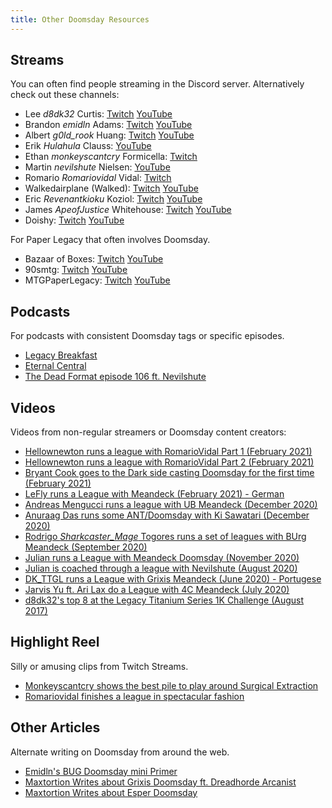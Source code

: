 ```yaml
---
title: Other Doomsday Resources
---
```


## Streams

You can often find people streaming in the Discord server. Alternatively check
out these channels:

- Lee *d8dk32* Curtis:
  [Twitch](https://www.twitch.tv/ddftguy)
  [YouTube](https://www.youtube.com/channel/UCD0Os6qvXicEZl6gJ_xPXGw)
- Brandon *emidln* Adams:
  [Twitch](https://www.twitch.tv/adam4300)
  [YouTube](https://www.youtube.com/channel/UCaUTfix3JtYYwpLHBSFunIw)
- Albert *g0ld_rook* Huang:
  [Twitch](https://www.twitch.tv/g0ld_rook)
  [YouTube](https://www.youtube.com/channel/UC5uCLmqksd7KrHdKa6Gxmaw)
- Erik *Hulahula* Clauss:
  [YouTube](https://www.youtube.com/channel/UC8jP7pO-rpfhn0_Bg7CIp2w)
- Ethan *monkeyscantcry* Formicella:
  [Twitch](https://www.twitch.tv/monkeyscantcry)
- Martin *nevilshute* Nielsen:
  [YouTube](https://www.youtube.com/channel/UC96xkSiGHqjAa_dfnf46NtQ)
- Romario *Romariovidal* Vidal:
  [Twitch](https://www.twitch.tv/romariovidal)
- Walkedairplane (Walked):
  [Twitch](https://www.twitch.tv/walkedairplane)
  [YouTube](https://www.youtube.com/user/walkedairplane)
- Eric *Revenantkioku* Koziol:
  [Twitch](https://www.twitch.tv/revenantkioku)
  [YouTube](https://www.youtube.com/user/revenantkioku)
- James *ApeofJustice* Whitehouse:
  [Twitch](https://www.twitch.tv/apeofjustice)
  [YouTube](https://www.youtube.com/channel/UCx_K-oTEpDPJRhPtiP3WjKw)
- Doishy:
  [Twitch](https://www.twitch.tv/doishy)
  [YouTube](https://www.youtube.com/channel/UC_sW93YGx7piZSIRakTnkrA)

For Paper Legacy that often involves Doomsday.

- Bazaar of Boxes:
  [Twitch](https://twitch.tv/bazaarofboxes)
  [YouTube](https://www.youtube.com/channel/UCJAh1KrKva2ThdY2OSs1-Rw)
- 90smtg:
  [Twitch](https://twitch.tv/90sMTG)
  [YouTube](https://www.youtube.com/c/90sMTG/featured)
- MTGPaperLegacy:
  [Twitch](https://www.twitch.tv/mtgpaperlegacy)
  [YouTube](https://www.youtube.com/channel/UCLn5vm9flyrHeds_uUKBEew)

## Podcasts

For podcasts with consistent Doomsday tags or specific episodes.

- [Legacy Breakfast](https://legacy-breakfast.com/tag/doomsday/)
- [Eternal Central](https://www.eternalcentral.com/tag/doomsday/)
- [The Dead Format episode 106 ft. Nevilshute](https://soundcloud.com/the-dead-format/episode-106-doomsday-with-nevilshute-martin-nielsen)

## Videos

Videos from non-regular streamers or Doomsday content creators:

- [Hellownewton runs a league with RomarioVidal Part 1 (February 2021)](https://www.youtube.com/watch?v=VhzUCmILgj8&ab_channel=hello_newton)
- [Hellownewton runs a league with RomarioVidal Part 2 (February 2021)](https://www.youtube.com/watch?v=9KzxwRH0vbo&ab_channel=hello_newton)
- [Bryant Cook goes to the Dark side casting Doomsday for the first time (February 2021)](https://youtu.be/h1euGB8hQFM)
- [LeFly runs a League with Meandeck (February 2021) - German](https://www.youtube.com/watch?v=pkpixIywm1w)
- [Andreas Mengucci runs a league with UB Meandeck (December 2020)](https://www.youtube.com/watch?v=8HlIvDf7iDg)
- [Anuraag Das runs some ANT/Doomsday with Ki Sawatari (December 2020)](https://www.youtube.com/watch?v=u-kyFx2VJ0c)
- [Rodrigo *Sharkcaster_Mage* Togores runs a set of leagues with BUrg Meandeck (September 2020)](https://www.youtube.com/playlist?list=PLowHzeuy7CRM8N34LB8Oc0XGCLIxB3Q3z)
- [Julian runs a League with Meandeck Doomsday (November 2020)](https://www.youtube.com/watch?v=xbrEBHtF1Cs&t=4s)
- [Julian is coached through a league with Nevilshute (August 2020)](https://www.youtube.com/watch?v=JDEXkRw679w)
- [DK_TTGL runs a League with Grixis Meandeck (June 2020) - Portugese](https://www.youtube.com/watch?v=eMgfFlx0_10)
- [Jarvis Yu ft. Ari Lax do a League with 4C Meandeck (July 2020)](https://www.youtube.com/watch?v=mn4GYFoVrRA)
- [d8dk32's top 8 at the Legacy Titanium Series 1K Challenge (August 2017)](https://www.youtube.com/watch?v=VmmR_3pG0Rs&t=38m3s)

## Highlight Reel

Silly or amusing clips from Twitch Streams.

- [Monkeyscantcry shows the best pile to play around Surgical Extraction](https://www.twitch.tv/videos/564975441)
- [Romariovidal finishes a league in spectacular fashion](https://www.twitch.tv/videos/698945172)

## Other Articles

Alternate writing on Doomsday from around the web.

- [Emidln's BUG Doomsday mini Primer](https://gist.github.com/emidln/5241e81d32c05188c7ef613e18614925)
- [Maxtortion Writes about Grixis Doomsday ft. Dreadhorde Arcanist](https://minmaxblog.com/nostradamus/)
- [Maxtortion Writes about Esper Doomsday](https://minmaxblog.com/max-shows-off-esper-doomsday/)
